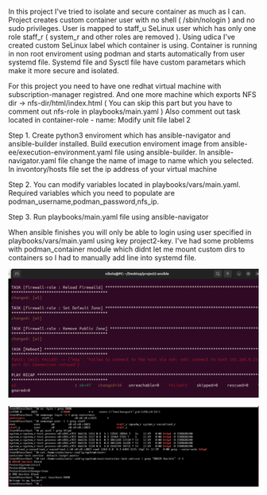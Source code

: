 In this project I've tried to isolate and secure container as much as I can.
Project creates custom container user with no shell ( /sbin/nologin ) and no sudo privileges.
User is mapped to staff_u SeLinux user which has only one role staff_r ( system_r and other roles are removed ).
Using udica I've created custom SeLinux label which container is using.
Container is running in non root enviroment using podman and starts automatically from user systemd file.
Systemd file and Sysctl file have custom parametars which make it more secure and isolated.



For this project you need to have one redhat virtual machine with subscription-manager registred.
And one more machine which exports NFS dir -> nfs-dir/html/index.html ( You can skip this part but you have to comment out nfs-role in playbooks/main.yaml )
Also comment out task located in container-role - name: Modify unit file label 2 



Step 1.
Create python3 enviroment which has ansible-navigator and ansible-builder installed.
Build execution enviroment image from ansible-ee/execution-environment.yaml file using ansible-builder.
In ansible-navigator.yaml file change the name of image to name which you selected.
In invontory/hosts file set the ip address of your virtual machine


Step 2.
You can modify variables located in playbooks/vars/main.yaml.
Required variables which you need to populate are podman_username,podman_password,nfs_ip.


Step 3.
Run playbooks/main.yaml file using ansible-navigator


When ansible finishes you will only be able to login using user specified in playbooks/vars/main.yaml using key project2-key.
I've had some problems with podman_container module which didnt let me mount custom dirs to containers so I had to manually add line into systemd file.



![Alt text](images/ansible.png)

![Alt text](images/server.png)




